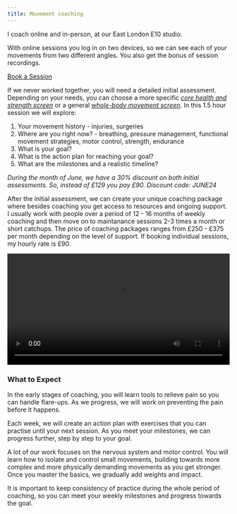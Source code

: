 ```yaml
---
title: Movement coaching
---
```

I coach online and in-person, at our East London E10 studio. 

With online sessions you log in on two devices, so we can see each of your movements from two different angles. You also get the bonus of session recordings.

<a class="big" href="https://movementkitchen.simplybook.it/v2/#book">Book a Session</a>

If we never worked together, you will need a detailed initial assessment. Depending on your needs, you can choose a more specific [*core health and strength screen*](https://movementkitchen.simplybook.it/v2/#book/service/36/count/1/) or a general [*whole-body movement screen*](https://movementkitchen.simplybook.it/v2/#book/service/37/count/1/). In this 1.5 hour session we will explore:

1. Your movement history - injuries, surgeries
2. Where are you right now? - breathing, pressure management, functional movement strategies, motor control, strength, endurance
3. What is your goal?
4. What is the action plan for reaching your goal?
5. What are the milestones and a realistic timeline?

*During the month of June, we have a 30% discount on both initial assessments. So, instead of £129 you pay £90. Discount code: JUNE24*

After the initial assessment, we can create your unique coaching package where besides coaching you get access to resources and ongoing support. I usually work with people over a period of 12 - 16 months of weekly coaching and then move on to maintanance sessions 2-3 times a month or short catchups. The price of coaching packages ranges from £250 - £375 per month depending on the level of support. If booking individual sessions, my hourly rate is £90. 

<video controls width="100%">
    <source src="session-snippet-3.mp4" type="video/mp4">
</video>   

### What to Expect

In the early stages of coaching, you will learn tools to relieve pain so you can handle flare-ups. As we progress, we will work on preventing the pain before it happens.

Each week, we will create an action plan with exercises that you can practise until your next session. As you meet your milestones, we can progress further, step by step to your goal.

A lot of our work focuses on the nervous system and motor control. You will learn how to isolate and control small movements, building towards more complex and more physically demanding movements as you get stronger. Once you master the basics, we gradually add weights and impact.

It is important to keep consistency of practice during the whole period of coaching, so you can meet your weekly milestones and progress towards the goal.